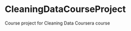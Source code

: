 CleaningDataCourseProject
=========================

Course project for Cleaning Data Coursera course
